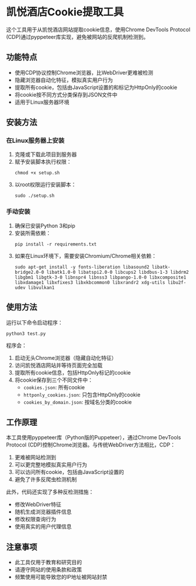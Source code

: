 # 凯悦酒店Cookie提取工具

这个工具用于从凯悦酒店网站提取cookie信息，使用Chrome DevTools Protocol (CDP)通过pyppeteer库实现，避免被网站的反爬机制检测到。

## 功能特点

- 使用CDP协议控制Chrome浏览器，比WebDriver更难被检测
- 隐藏浏览器自动化特征，模拟真实用户行为
- 提取所有cookie，包括由JavaScript设置的和标记为HttpOnly的cookie
- 将cookie按不同方式分类保存到JSON文件中
- 适用于Linux服务器环境

## 安装方法

### 在Linux服务器上安装

1. 克隆或下载此项目到服务器
2. 赋予安装脚本执行权限：
   ```
   chmod +x setup.sh
   ```
3. 以root权限运行安装脚本：
   ```
   sudo ./setup.sh
   ```

### 手动安装

1. 确保已安装Python 3和pip
2. 安装所需依赖：
   ```
   pip install -r requirements.txt
   ```
3. 如果在Linux环境下，需要安装Chromium/Chrome相关依赖：
   ```
   sudo apt-get install -y fonts-liberation libasound2 libatk-bridge2.0-0 libatk1.0-0 libatspi2.0-0 libcups2 libdbus-1-3 libdrm2 libgbm1 libgtk-3-0 libnspr4 libnss3 libpango-1.0-0 libxcomposite1 libxdamage1 libxfixes3 libxkbcommon0 libxrandr2 xdg-utils libu2f-udev libvulkan1
   ```

## 使用方法

运行以下命令启动程序：

```
python3 test.py
```

程序会：
1. 启动无头Chrome浏览器（隐藏自动化特征）
2. 访问凯悦酒店网站并等待页面完全加载
3. 提取所有cookie信息，包括HttpOnly标记的cookie
4. 将cookie保存到三个不同文件中：
   - `cookies.json`: 所有cookie
   - `httponly_cookies.json`: 只包含HttpOnly的cookie
   - `cookies_by_domain.json`: 按域名分类的cookie

## 工作原理

本工具使用pyppeteer库（Python版的Puppeteer），通过Chrome DevTools Protocol (CDP)控制Chrome浏览器。与传统WebDriver方法相比，CDP：

1. 更难被网站检测到
2. 可以更完整地模拟真实用户行为
3. 可以访问所有cookie，包括由JavaScript设置的
4. 避免了许多反爬虫检测机制

此外，代码还实现了多种反检测措施：
- 修改WebDriver特征
- 随机生成浏览器插件信息
- 修改权限查询行为
- 使用真实的用户代理信息

## 注意事项

- 此工具仅用于教育和研究目的
- 请遵守网站的使用条款和政策
- 频繁使用可能导致您的IP地址被网站封禁